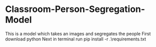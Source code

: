 # Classroom-Person-Segregation-Model
This is a model which takes an images and segregates the people
First download python
Next in terminal run
pip install -r .\requirements.txt
